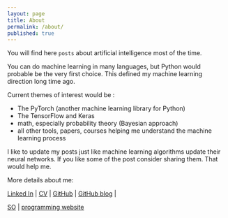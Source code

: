 ```yaml
---
layout: page
title: About
permalink: /about/
published: true
---
```

You will find here `posts` about artificial intelligence most of the time. 

You can do machine learning in many languages, but Python would probable be the very first choice. This defined my machine learning direction long time ago.

Current themes of interest would be :
* The PyTorch (another machine learning library for Python)
* The TensorFlow and Keras
* math, especially probability theory (Bayesian approach)
* all other tools, papers, courses helping me understand the machine learning process

I like to update my posts just like machine learning algorithms update their neural networks.
If you like some of the post consider sharing them. That would help me.


More details about me:

<a href="https://www.linkedin.com/in/sioni/">Linked In</a> | <a href="https://docs.google.com/document/d/1L2B45GNAOaUXPwqjusVkfU5BnWhoQi7esST7U3v03x4/edit?usp=sharing">CV</a> | <a href="https://github.com/dejanbatanjac/">GitHub</a> | 
<a href="https://dejanbatanjac.github.io/">GitHub blog</a> | 
<!--a href="https://play.google.com/store/apps/developer?id=Nus+Games
">Android Quiz apps</a--><a href="https://stackoverflow.com/users/5884955/prosti">SO</a> | <a href="https://programming-review.com/">programming website</a>

